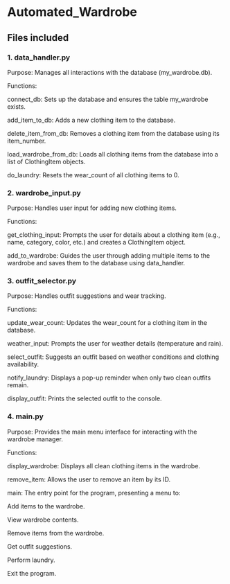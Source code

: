 # Automated_Wardrobe

## Files included

### 1. data_handler.py
Purpose: Manages all interactions with the database (my_wardrobe.db).

Functions:

connect_db: Sets up the database and ensures the table my_wardrobe exists.

add_item_to_db: Adds a new clothing item to the database.

delete_item_from_db: Removes a clothing item from the database using its item_number.

load_wardrobe_from_db: Loads all clothing items from the database into a list of ClothingItem objects.

do_laundry: Resets the wear_count of all clothing items to 0.

### 2. wardrobe_input.py
Purpose: Handles user input for adding new clothing items.

Functions:

get_clothing_input: Prompts the user for details about a clothing item (e.g., name, category, color, etc.) and creates a ClothingItem object.

add_to_wardrobe: Guides the user through adding multiple items to the wardrobe and saves them to the database using data_handler.

### 3. outfit_selector.py
Purpose: Handles outfit suggestions and wear tracking.

Functions:

update_wear_count: Updates the wear_count for a clothing item in the database.

weather_input: Prompts the user for weather details (temperature and rain).

select_outfit: Suggests an outfit based on weather conditions and clothing availability.

notify_laundry: Displays a pop-up reminder when only two clean outfits remain.

display_outfit: Prints the selected outfit to the console.

### 4. main.py
Purpose: Provides the main menu interface for interacting with the wardrobe manager.

Functions:

display_wardrobe: Displays all clean clothing items in the wardrobe.

remove_item: Allows the user to remove an item by its ID.

main: The entry point for the program, presenting a menu to:

Add items to the wardrobe.

View wardrobe contents.

Remove items from the wardrobe.

Get outfit suggestions.

Perform laundry.

Exit the program.

